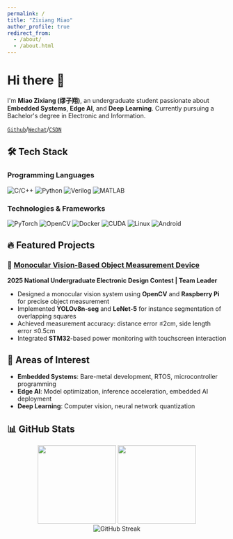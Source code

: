 ```yaml
---
permalink: /
title: "Zixiang Miao"
author_profile: true
redirect_from: 
  - /about/
  - /about.html
---
```


# Hi there 👋

I'm **Miao Zixiang (缪子翔)**, an undergraduate student passionate about **Embedded Systems**, **Edge AI**, and **Deep Learning**. Currently pursuing a Bachelor's degree in Electronic and Information.

[`Github`](https://github.com/IllusionMZX)/[`Wechat`](https://illusionmzx.github.io/images/Wechat.png)/[`CSDN`](https://blog.csdn.net/weixin_73271965?type=collect)

## 🛠️ Tech Stack

### Programming Languages
![C/C++](https://img.shields.io/badge/-C/C++-00599C?style=flat-square&logo=cplusplus&logoColor=white)
![Python](https://img.shields.io/badge/-Python-3776AB?style=flat-square&logo=python&logoColor=white)
![Verilog](https://img.shields.io/badge/-Verilog-red?style=flat-square&logo=verilog&logoColor=white)
![MATLAB](https://img.shields.io/badge/-MATLAB-0076A8?style=flat-square&logo=mathworks&logoColor=white)

### Technologies & Frameworks
![PyTorch](https://img.shields.io/badge/-PyTorch-EE4C2C?style=flat-square&logo=pytorch&logoColor=white)
![OpenCV](https://img.shields.io/badge/-OpenCV-5C3EE8?style=flat-square&logo=opencv&logoColor=white)
![Docker](https://img.shields.io/badge/-Docker-2496ED?style=flat-square&logo=docker&logoColor=white)
![CUDA](https://img.shields.io/badge/-CUDA-76B900?style=flat-square&logo=nvidia&logoColor=white)
![Linux](https://img.shields.io/badge/-Linux-FCC624?style=flat-square&logo=linux&logoColor=black)
![Android](https://img.shields.io/badge/-Android-3DDC84?style=flat-square&logo=android&logoColor=white)

## 🔥 Featured Projects

### 🎯 [Monocular Vision-Based Object Measurement Device](https://github.com/IllusionMZX/MVOM-EEContest2025-C)
**2025 National Undergraduate Electronic Design Contest | Team Leader**
- Designed a monocular vision system using **OpenCV** and **Raspberry Pi** for precise object measurement
- Implemented **YOLOv8n-seg** and **LeNet-5** for instance segmentation of overlapping squares
- Achieved measurement accuracy: distance error ≤2cm, side length error ≤0.5cm
- Integrated **STM32**-based power monitoring with touchscreen interaction

## 🌱 Areas of Interest

- **Embedded Systems**: Bare-metal development, RTOS, microcontroller programming
- **Edge AI**: Model optimization, inference acceleration, embedded AI deployment
- **Deep Learning**: Computer vision, neural network quantization

## 📊 GitHub Stats

<div align="center">
  <img height="180em" src="https://github-readme-stats.vercel.app/api?username=IllusionMZX&show_icons=true&theme=default&include_all_commits=true&count_private=true"/>
  <img height="180em" src="https://github-readme-stats.vercel.app/api/top-langs/?username=IllusionMZX&layout=compact&langs_count=7&theme=default"/>
</div>

<div align="center">
  <img src="https://github-readme-streak-stats.herokuapp.com/?user=IllusionMZX&theme=default" alt="GitHub Streak" />
</div>